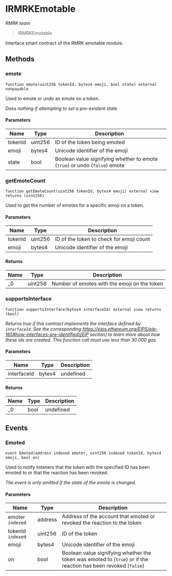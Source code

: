 # IRMRKEmotable

_RMRK team_

> IRMRKEmotable

Interface smart contract of the RMRK emotable module.

## Methods

### emote

```solidity
function emote(uint256 tokenId, bytes4 emoji, bool state) external nonpayable
```

Used to emote or undo an emote on a token.

_Does nothing if attempting to set a pre-existent state_

#### Parameters

| Name    | Type    | Description                                                                |
| ------- | ------- | -------------------------------------------------------------------------- |
| tokenId | uint256 | ID of the token being emoted                                               |
| emoji   | bytes4  | Unicode identifier of the emoji                                            |
| state   | bool    | Boolean value signifying whether to emote (`true`) or undo (`false`) emote |

### getEmoteCount

```solidity
function getEmoteCount(uint256 tokenId, bytes4 emoji) external view returns (uint256)
```

Used to get the number of emotes for a specific emoji on a token.

#### Parameters

| Name    | Type    | Description                              |
| ------- | ------- | ---------------------------------------- |
| tokenId | uint256 | ID of the token to check for emoji count |
| emoji   | bytes4  | Unicode identifier of the emoji          |

#### Returns

| Name | Type    | Description                                  |
| ---- | ------- | -------------------------------------------- |
| \_0  | uint256 | Number of emotes with the emoji on the token |

### supportsInterface

```solidity
function supportsInterface(bytes4 interfaceId) external view returns (bool)
```

_Returns true if this contract implements the interface defined by `interfaceId`. See the corresponding https://eips.ethereum.org/EIPS/eip-165#how-interfaces-are-identified\[EIP section] to learn more about how these ids are created. This function call must use less than 30 000 gas._

#### Parameters

| Name        | Type   | Description |
| ----------- | ------ | ----------- |
| interfaceId | bytes4 | undefined   |

#### Returns

| Name | Type | Description |
| ---- | ---- | ----------- |
| \_0  | bool | undefined   |

## Events

### Emoted

```solidity
event Emoted(address indexed emoter, uint256 indexed tokenId, bytes4 emoji, bool on)
```

Used to notify listeners that the token with the specified ID has been emoted to or that the reaction has been revoked.

_The event is only emitted if the state of the emote is changed._

#### Parameters

| Name              | Type    | Description                                                                                                     |
| ----------------- | ------- | --------------------------------------------------------------------------------------------------------------- |
| emoter `indexed`  | address | Address of the account that emoted or revoked the reaction to the token                                         |
| tokenId `indexed` | uint256 | ID of the token                                                                                                 |
| emoji             | bytes4  | Unicode identifier of the emoji                                                                                 |
| on                | bool    | Boolean value signifying whether the token was emoted to (`true`) or if the reaction has been revoked (`false`) |
